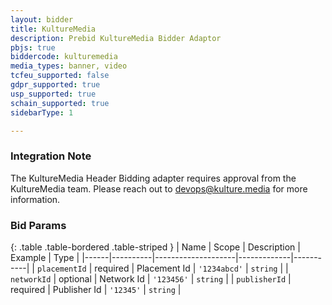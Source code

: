 ```yaml
---
layout: bidder
title: KultureMedia
description: Prebid KultureMedia Bidder Adaptor
pbjs: true
biddercode: kulturemedia
media_types: banner, video
tcfeu_supported: false
gdpr_supported: true
usp_supported: true
schain_supported: true
sidebarType: 1

---
```


### Integration Note

The KultureMedia Header Bidding adapter requires approval from the KultureMedia team. Please reach out to  <devops@kulture.media> for more information.

### Bid Params

{: .table .table-bordered .table-striped }
| Name | Scope    | Description        | Example     | Type      |
|------|----------|--------------------|-------------|-----------|
| `placementId` | required | Placement Id | `'1234abcd'` | `string`  |
| `networkId` | optional | Network Id       | `'123456'`     | `string` |
| `publisherId` | required | Publisher Id       | `'12345'`     | `string` |
